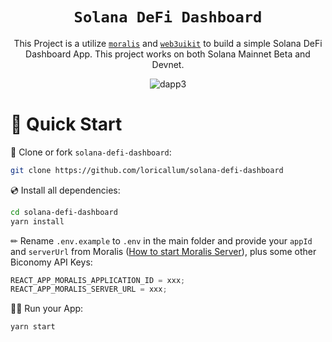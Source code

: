 <div align="center">
  
# `Solana DeFi Dashboard`

This Project is a utilize [`moralis`](https://github.com/MoralisWeb3/Moralis-JS-SDK) and [`web3uikit`](https://github.com/web3ui/web3uikit) to build a simple Solana DeFi Dashboard App. This project works on both Solana Mainnet Beta and Devnet.

![dapp3](https://github.com/YosephKS/solana-defi-dashboard/blob/main/solana-defi-dashboard.gif)
  
</div>

# 🚀 Quick Start

📄 Clone or fork `solana-defi-dashboard`:

```sh
git clone https://github.com/loricallum/solana-defi-dashboard
```

💿 Install all dependencies:

```sh
cd solana-defi-dashboard
yarn install
```

✏ Rename `.env.example` to `.env` in the main folder and provide your `appId` and `serverUrl` from Moralis ([How to start Moralis Server](https://docs.moralis.io/moralis-server/getting-started/create-a-moralis-server)), plus some other Biconomy API Keys:

```jsx
REACT_APP_MORALIS_APPLICATION_ID = xxx;
REACT_APP_MORALIS_SERVER_URL = xxx;
```

🚴‍♂️ Run your App:

```sh
yarn start
```
